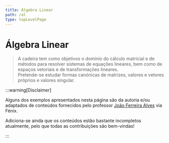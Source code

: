 ```yaml
---
title: Álgebra Linear
path: /al
type: topLevelPage
---
```


# Álgebra Linear

> A cadeira tem como objetivos o domínio do cálculo matricial e de métodos para resolver sistemas de equações lineares, bem como de espaços vetoriais e de transformações lineares.  
> Pretende-se estudar formas canónicas de matrizes, valores e vetores próprios e valores singular.

:::warning[Disclaimer]

Alguns dos exemplos apresentados nesta página são da autoria e/ou adaptados de
conteúdos fornecidos pelo professor [João Ferreira Alves](https://fenix.tecnico.ulisboa.pt/homepage/ist12907) via Fénix.

Adiciona-se ainda que os conteúdos estão bastante incompletos atualmente, pelo que
todas as contribuições são bem-vindas!

:::
